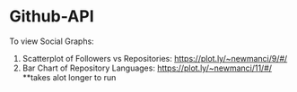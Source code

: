 # Github-API
To view Social Graphs:
1. Scatterplot of Followers vs Repositories: https://plot.ly/~newmanci/9/#/
2. Bar Chart of Repository Languages: https://plot.ly/~newmanci/11/#/ **takes alot longer to run
